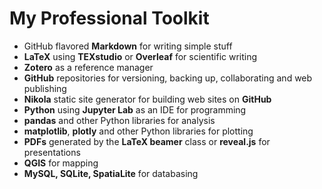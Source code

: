# My Professional Toolkit

* GitHub flavored **Markdown** for writing simple stuff
* **LaTeX** using **TEXstudio** or **Overleaf** for scientific writing
* **Zotero** as a reference manager
* **GitHub** repositories for versioning, backing up, collaborating and web publishing
* **Nikola** static site generator for building web sites on **GitHub**
* **Python** using **Jupyter Lab** as an IDE for programming	
* **pandas** and other Python libraries for analysis
* **matplotlib**, **plotly** and other Python libraries for plotting
* **PDFs** generated by the **LaTeX beamer** class or **reveal.js** for presentations
* **QGIS** for mapping 
* **MySQL, SQLite, SpatiaLite** for databasing
